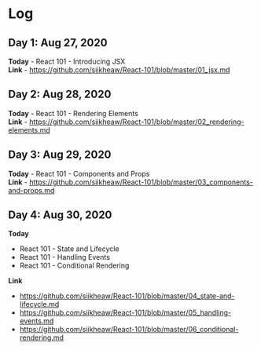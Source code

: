 # Log

## Day 1: Aug 27, 2020
**Today** - React 101 - Introducing JSX  
**Link** - https://github.com/siikheaw/React-101/blob/master/01_jsx.md

## Day 2: Aug 28, 2020
**Today** - React 101 - Rendering Elements   
**Link** - https://github.com/siikheaw/React-101/blob/master/02_rendering-elements.md

## Day 3: Aug 29, 2020
**Today** - React 101 - Components and Props  
**Link** - https://github.com/siikheaw/React-101/blob/master/03_components-and-props.md

## Day 4: Aug 30, 2020
**Today** 
- React 101 - State and Lifecycle  
- React 101 - Handling Events  
- React 101 - Conditional Rendering  

**Link** 
- https://github.com/siikheaw/React-101/blob/master/04_state-and-lifecycle.md
- https://github.com/siikheaw/React-101/blob/master/05_handling-events.md
- https://github.com/siikheaw/React-101/blob/master/06_conditional-rendering.md

